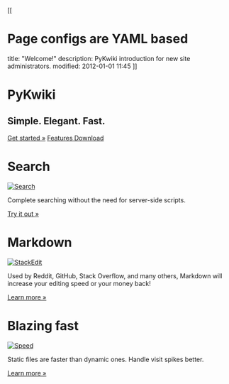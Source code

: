 [[
# Page configs are YAML based
title: "Welcome!"
description: PyKwiki introduction for new site administrators.
modified: 2012-01-01 11:45
]]

<div class="jumbotron row">
    <div class="col-sm-6">    
    <h1>Py<span class="text-primary">Kwiki</span></h1>
    </div>
    <div class="col-sm-6">
    <h2 class="text-muted">Simple. Elegant. Fast.</h2>
    <p>
    <a href="/getting-started.html" class="btn btn-lg btn-primary">Get started &raquo;</a>
    <a href="/features.html" class="btn btn-md">Features 
        <span class="glyphicon glyphicon-ok"></span></a>
    <a href="/download.html" class="btn btn-md">Download 
        <span class="glyphicon glyphicon-download"></span></a>
    </p>
    </div>
</div>

<div class="col-sm-4">
    <h1>Search</h1>
    <a href="/uploads/pykwiki-screenshot-search.png" target="_blank" class="thumbnail">
        <img src="/uploads/pykwiki-screenshot-search-thumb.png" class="img-responsive" alt="Search">
    </a>
    <p>
    Complete searching without the need
    for server-side scripts. 
    </p>
    <a class="btn btn-lg btn-primary" href="/search.html">
        Try it out &raquo;
    </a>
</div>

<div class="col-sm-4">
    <h1>Markdown</h1>
    <a href="/uploads/pykwiki-screenshot-editor.png" target="_blank" class="thumbnail">
        <img src="/uploads/pykwiki-screenshot-editor-thumb.png" class="img-responsive" alt="StackEdit">
    </a>
    <p>Used by Reddit, GitHub, Stack Overflow, and many others,
    Markdown will increase your editing speed or your money back!
    </p>
    <a class="btn btn-lg btn-primary" href="/markdown.html">
        Learn more &raquo;
    </a>
</div>

<div class="col-sm-4">
    <h1>Blazing fast</h1>
    <a href="/uploads/pykwiki-screenshot-speed.png" target="_blank" class="thumbnail">
        <img src="/uploads/pykwiki-screenshot-speed-thumb.png" class="img-responsive" alt="Speed">
    </a>
    <p>
    Static files are faster than dynamic ones. Handle visit spikes better. 
    </p>
    <a class="btn btn-lg btn-primary" href="/speed.html">
        Learn more &raquo;
    </a>
</div>


